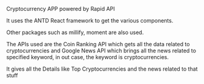 Cryptocurrency APP powered by Rapid API

It uses the ANTD React framework to get the various components.

Other packages such as millify, moment are also used.

The APIs used are the Coin Ranking API which gets all the data related to cryptocurrencies and Google News API which brings all the news related to specified keyword, in out case, the keyword is cryptocurrencies.

It gives all the Details like Top Cryptocurrencies and the news related to that stuff
